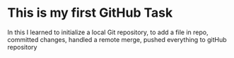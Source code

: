 # This is my first GitHub Task

In this I learned to initialize a local Git repository, to add a file in repo, committed changes, handled a remote merge, pushed everything to gitHub repository

